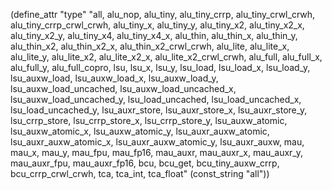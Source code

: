 (define_attr "type"
 "all,
  alu_nop,
  alu_tiny,
  alu_tiny_crrp,
  alu_tiny_crwl_crwh,
  alu_tiny_crrp_crwl_crwh,
  alu_tiny_x,
  alu_tiny_y,
  alu_tiny_x2,
  alu_tiny_x2_x,
  alu_tiny_x2_y,
  alu_tiny_x4,
  alu_tiny_x4_x,
  alu_thin, 
  alu_thin_x, 
  alu_thin_y, 
  alu_thin_x2,
  alu_thin_x2_x,
  alu_thin_x2_crwl_crwh, 
  alu_lite, 
  alu_lite_x, 
  alu_lite_y, 
  alu_lite_x2,
  alu_lite_x2_x,
  alu_lite_x2_crwl_crwh, 
  alu_full,
  alu_full_x,
  alu_full_y,
  alu_full_copro,
  lsu,
  lsu_x, 
  lsu_y, 
  lsu_load,
  lsu_load_x,
  lsu_load_y,
  lsu_auxw_load,
  lsu_auxw_load_x,
  lsu_auxw_load_y,
  lsu_auxw_load_uncached,
  lsu_auxw_load_uncached_x,
  lsu_auxw_load_uncached_y,
  lsu_load_uncached,
  lsu_load_uncached_x,
  lsu_load_uncached_y,
  lsu_auxr_store,
  lsu_auxr_store_x,
  lsu_auxr_store_y,
  lsu_crrp_store,
  lsu_crrp_store_x,
  lsu_crrp_store_y,
  lsu_auxw_atomic,
  lsu_auxw_atomic_x,
  lsu_auxw_atomic_y,
  lsu_auxr_auxw_atomic,
  lsu_auxr_auxw_atomic_x,
  lsu_auxr_auxw_atomic_y,
  lsu_auxr_auxw, 
  mau,
  mau_x,
  mau_y,
  mau_fpu,
  mau_fp16,
  mau_auxr, 
  mau_auxr_x,
  mau_auxr_y,
  mau_auxr_fpu,
  mau_auxr_fp16,
  bcu,
  bcu_get,
  bcu_tiny_auxw_crrp,
  bcu_crrp_crwl_crwh,
  tca,
  tca_int,
  tca_float"
  (const_string "all"))

